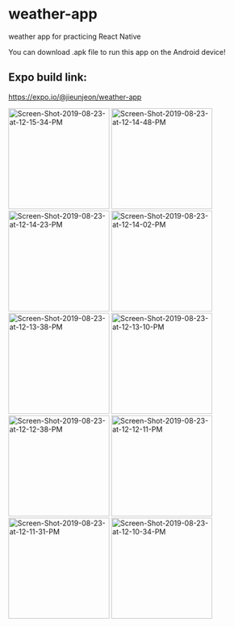 # weather-app
weather app for practicing React Native

You can download .apk file to run this app on the Android device!
## Expo build link: 
https://expo.io/@jieunjeon/weather-app


<a href="https://ibb.co/WBjs9kz"><img src="https://i.ibb.co/gth61SW/Screen-Shot-2019-08-23-at-12-15-34-PM.png" alt="Screen-Shot-2019-08-23-at-12-15-34-PM" border="0" width="200"></a>
<a href="https://ibb.co/rwv0fs3"><img src="https://i.ibb.co/JsCtFQq/Screen-Shot-2019-08-23-at-12-14-48-PM.png" alt="Screen-Shot-2019-08-23-at-12-14-48-PM" border="0" width="200"></a>
<a href="https://ibb.co/dcHY2Qw"><img src="https://i.ibb.co/FWdTwBL/Screen-Shot-2019-08-23-at-12-14-23-PM.png" alt="Screen-Shot-2019-08-23-at-12-14-23-PM" border="0" width="200"></a>
<a href="https://ibb.co/stqwTyZ"><img src="https://i.ibb.co/N7Kj0ZM/Screen-Shot-2019-08-23-at-12-14-02-PM.png" alt="Screen-Shot-2019-08-23-at-12-14-02-PM" border="0" width="200"></a>
<a href="https://ibb.co/R7XCGDL"><img src="https://i.ibb.co/FnQBkDG/Screen-Shot-2019-08-23-at-12-13-38-PM.png" alt="Screen-Shot-2019-08-23-at-12-13-38-PM" border="0" width="200"></a>
<a href="https://ibb.co/V9kVN2y"><img src="https://i.ibb.co/JtSnd5L/Screen-Shot-2019-08-23-at-12-13-10-PM.png" alt="Screen-Shot-2019-08-23-at-12-13-10-PM" border="0" width="200"></a>
<a href="https://ibb.co/hgmTNpv"><img src="https://i.ibb.co/x27rbVQ/Screen-Shot-2019-08-23-at-12-12-38-PM.png" alt="Screen-Shot-2019-08-23-at-12-12-38-PM" border="0" width="200"></a>
<a href="https://ibb.co/B63z6Ln"><img src="https://i.ibb.co/bvmWv1b/Screen-Shot-2019-08-23-at-12-12-11-PM.png" alt="Screen-Shot-2019-08-23-at-12-12-11-PM" border="0" width="200"></a>
<a href="https://ibb.co/pQMz6C0"><img src="https://i.ibb.co/w7PWZD0/Screen-Shot-2019-08-23-at-12-11-31-PM.png" alt="Screen-Shot-2019-08-23-at-12-11-31-PM" border="0" width="200"></a>
<a href="https://ibb.co/ZYswtd9"><img src="https://i.ibb.co/61hpVYQ/Screen-Shot-2019-08-23-at-12-10-34-PM.png" alt="Screen-Shot-2019-08-23-at-12-10-34-PM" border="0" width="200"></a>